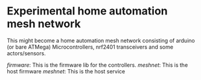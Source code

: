 # Experimental home automation mesh network

This might become a home automation mesh network consisting of
arduino (or bare ATMega) Microcontrollers, nrf2401 transceivers
and some actors/sensors.

*firmware*: This is the firmware lib for the controllers.
*meshnet*: This is the host firmware
*meshnet*: This is the host service
